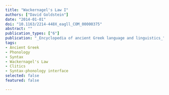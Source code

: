 ```yaml
---
title: "Wackernagel's Law I"
authors: ["David Goldstein"]
date: "2014-01-01"
doi: "10.1163/2214-448X_eagll_COM_00000375"
abstract: ""
publication_types: ["6"]
publication: "_Encyclopedia of ancient Greek language and linguistics_"
tags:
- Ancient Greek
- Phonology
- Syntax
- Wackernagel's Law
- Clitics
- Syntax-phonology interface
selected: false
featured: false

---
```

